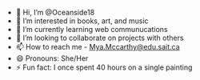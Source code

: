 - 👋 Hi, I’m @Oceanside18
- 👀 I’m interested in books, art, and music
- 🌱 I’m currently learning web communucations
- 💞️ I’m looking to collaborate on projects with others
- 📫 How to reach me - Mya.Mccarthy@edu.sait.ca
- 😄 Pronouns: She/Her
- ⚡ Fun fact: I once spent 40 hours on a single painting 

<!---
Oceanside18/Oceanside18 is a ✨ special ✨ repository because its `README.md` (this file) appears on your GitHub profile.
You can click the Preview link to take a look at your changes.
--->
